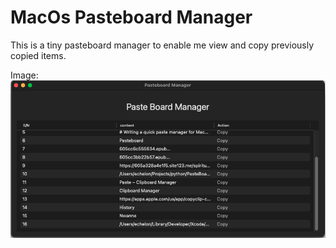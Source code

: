 #  MacOs Pasteboard Manager

This is a tiny pasteboard manager to enable me view and copy previously copied items.


Image: ![alt Paste board manager in use](./assets/paste_mgr.png)
